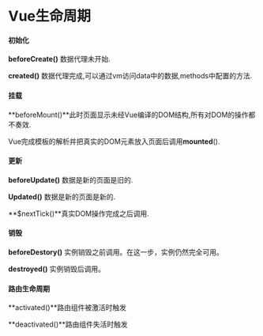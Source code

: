 # Vue生命周期

#### 初始化

**beforeCreate()** 数据代理未开始.

**created()** 数据代理完成,可以通过vm访问data中的数据,methods中配置的方法.

#### 挂载

**beforeMount()**此时页面显示未经Vue编译的DOM结构,所有对DOM的操作都不奏效.

Vue完成模板的解析并把真实的DOM元素放入页面后调用**mounted**().

#### 更新

**beforeUpdate()** 数据是新的页面是旧的.

**Updated()** 数据是新的页面是新的.

**$nextTick()**真实DOM操作完成之后调用.

#### 销毁

**beforeDestory()** 实例销毁之前调用。在这一步，实例仍然完全可用。

**destroyed()** 实例销毁后调用。

#### 路由生命周期

**activated()**路由组件被激活时触发

**deactivated()**路由组件失活时触发



